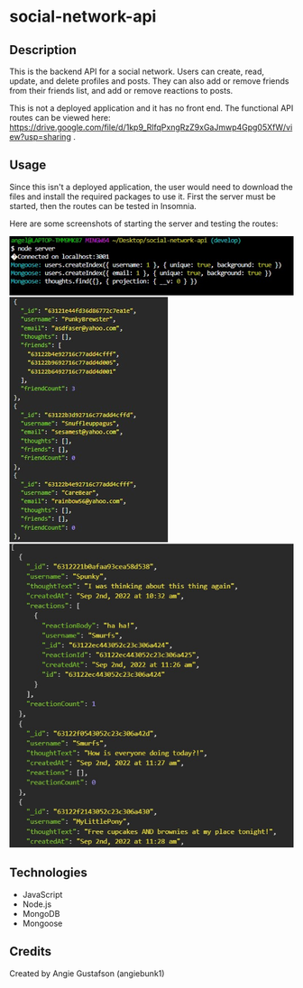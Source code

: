# social-network-api

## Description

This is the backend API for a social network. Users can create, read, update, and delete profiles and posts. They can also add or remove friends from their friends list, and add or remove reactions to posts.

This is not a deployed application and it has no front end. The functional API routes can be viewed here: https://drive.google.com/file/d/1kp9_RlfqPxngRzZ9xGaJmwp4Gpg05XfW/view?usp=sharing .

## Usage

Since this isn't a deployed application, the user would need to download the files and install the required packages to use it. First the server must be started, then the routes can be tested in Insomnia.

Here are some screenshots of starting the server and testing the routes:

![screenshot1](/Screenshot1.jpg)
![screenshot2](/Screenshot2.jpg)
![screenshot3](/Screenshot3.jpg)

## Technologies

- JavaScript
- Node.js
- MongoDB
- Mongoose

## Credits

Created by Angie Gustafson (angiebunk1)

